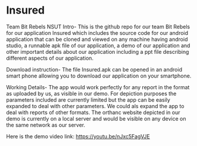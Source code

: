 # Insured
Team Bit Rebels
NSUT
Intro-
This is the github repo for our team Bit Rebels for our application Insured which includes the source code for our android application that can be cloned and viewed on any machine having android studio, a runnable apk file of our application,
a demo of our application and other important details about our application including a ppt file describing different aspects of our application.


Download instruction-
The file Insured.apk can be opened in an android smart phone allowing you to download our application on your smartphone.

Working Details-
The app would work perfectly for any report in the format as uploaded by us, as visible in our demo. For depiction purposes the parameters included are currently limited but the app can be easily expanded to deal with other parameters. We could als expand the app to deal with reports of other formats.
The orthanc website depicted in our demo is currently on a local server and would be visible on any device on the same network as our server.

Here is the demo video link: https://youtu.be/nJxc5FagVJE


